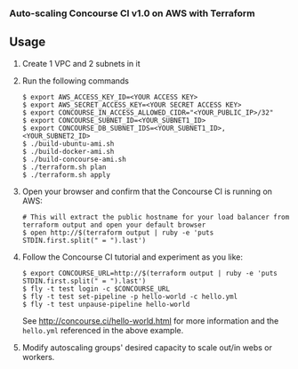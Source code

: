 ### Auto-scaling Concourse CI v1.0 on AWS with Terraform

## Usage

1. Create 1 VPC and 2 subnets in it

2. Run the following commands
   ```
   $ export AWS_ACCESS_KEY_ID=<YOUR ACCESS KEY>
   $ export AWS_SECRET_ACCESS_KEY=<YOUR SECRET ACCESS KEY>
   $ export CONCOURSE_IN_ACCESS_ALLOWED_CIDR="<YOUR_PUBLIC_IP>/32"
   $ export CONCOURSE_SUBNET_ID=<YOUR_SUBNET1_ID>
   $ export CONCOURSE_DB_SUBNET_IDS=<YOUR_SUBNET1_ID>,<YOUR_SUBNET2_ID>
   $ ./build-ubuntu-ami.sh
   $ ./build-docker-ami.sh
   $ ./build-concourse-ami.sh
   $ ./terraform.sh plan
   $ ./terraform.sh apply
   ```

3. Open your browser and confirm that the Concourse CI is running on AWS:
   ```
   # This will extract the public hostname for your load balancer from terraform output and open your default browser
   $ open http://$(terraform output | ruby -e 'puts STDIN.first.split(" = ").last')
   ```

4. Follow the Concourse CI tutorial and experiment as you like:
   ```
   $ export CONCOURSE_URL=http://$(terraform output | ruby -e 'puts STDIN.first.split(" = ").last')
   $ fly -t test login -c $CONCOURSE_URL
   $ fly -t test set-pipeline -p hello-world -c hello.yml
   $ fly -t test unpause-pipeline hello-world
   ```
   See http://concourse.ci/hello-world.html for more information and the `hello.yml` referenced in the above example.

5. Modify autoscaling groups' desired capacity to scale out/in webs or workers.
